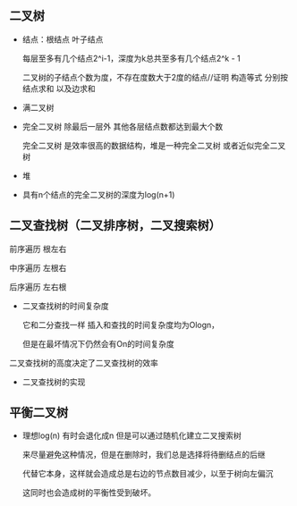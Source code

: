 ## 二叉树

- 结点：根结点 叶子结点 

  每层至多有几个结点2^i-1，深度为k总共至多有几个结点2^k - 1

  二叉树的子结点个数为度，不存在度数大于2度的结点//证明 构造等式 分别按结点求和 以及边求和

- 满二叉树

- 完全二叉树 除最后一层外 其他各层结点数都达到最大个数

  完全二叉树 是效率很高的数据结构，堆是一种完全二叉树 或者近似完全二叉树 

- 堆
- 具有n个结点的完全二叉树的深度为log(n+1)

## 二叉查找树（二叉排序树，二叉搜索树）

前序遍历 根左右

中序遍历 左根右

后序遍历 左右根

- 二叉查找树的时间复杂度

  它和二分查找一样 插入和查找的时间复杂度均为Ologn，

  但是在最坏情况下仍然会有On的时间复杂度

二叉查找树的高度决定了二叉查找树的效率



- 二叉查找树的实现 



## 平衡二叉树

- 理想log(n) 有时会退化成n 但是可以通过随机化建立二叉搜索树

  来尽量避免这种情况，但是在删除时，我们总是选择将待删结点的后继

  代替它本身，这样就会造成总是右边的节点数目减少，以至于树向左偏沉

  这同时也会造成树的平衡性受到破坏。